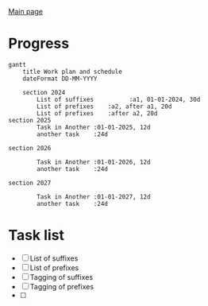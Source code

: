 [Main page](README.md)

# Progress

```mermaid
gantt
    title Work plan and schedule
    dateFormat DD-MM-YYYY

    section 2024
        List of suffixes          :a1, 01-01-2024, 30d
        List of prefixes    :a2, after a1, 20d
        List of prefixes    :after a2, 20d
section 2025
        Task in Another :01-01-2025, 12d
        another task    :24d

section 2026

        Task in Another :01-01-2026, 12d
        another task    :24d

section 2027

        Task in Another :01-01-2027, 12d
        another task    :24d

```

# Task list

- [ ] List of suffixes
- [ ] List of prefixes
- [ ] Tagging of suffixes
- [ ] Tagging of prefixes
- [ ] 